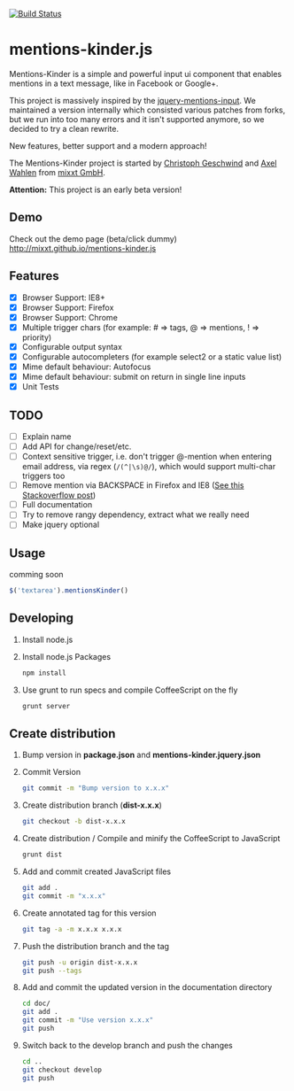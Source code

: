 [![Build Status](https://travis-ci.org/mixxt/mentions-kinder.js.png?branch=develop)](https://travis-ci.org/mixxt/mentions-kinder.js)

mentions-kinder.js
=================
Mentions-Kinder is a simple and powerful input ui component that enables mentions in a text message, like in Facebook or Google+.

This project is massively inspired by the [jquery-mentions-input](https://github.com/podio/jquery-mentions-input).
We maintained a version internally which consisted various patches from forks, but we run into too many errors and it isn't supported anymore, so we decided to try a clean rewrite.

New features, better support and a modern approach!

The Mentions-Kinder project is started by [Christoph Geschwind](http://github.com/1st8) and [Axel Wahlen](http://github.com/dino115) from [mixxt GmbH](http://www.mixxt.de).

**Attention:** This project is an early beta version!

## Demo
Check out the demo page (beta/click dummy)
http://mixxt.github.io/mentions-kinder.js

## Features
- [x] Browser Support: IE8+
- [x] Browser Support: Firefox
- [x] Browser Support: Chrome
- [x] Multiple trigger chars (for example: # => tags, @ => mentions, ! => priority)
- [x] Configurable output syntax
- [x] Configurable autocompleters (for example select2 or a static value list)
- [x] Mime default behaviour: Autofocus
- [x] Mime default behaviour: submit on return in single line inputs
- [x] Unit Tests

## TODO
- [ ] Explain name
- [ ] Add API for change/reset/etc.
- [ ] Context sensitive trigger, i.e. don't trigger @-mention when entering email address, via regex (`/(^|\s)@/`), which would support multi-char triggers too
- [ ] Remove mention via BACKSPACE in Firefox and IE8 ([See this Stackoverflow post](http://stackoverflow.com/questions/9983868/contenteditable-div-ie8-not-happy-with-backspace-remove-of-html-element))
- [ ] Full documentation
- [ ] Try to remove rangy dependency, extract what we really need
- [ ] Make jquery optional

## Usage
comming soon

```javascript
$('textarea').mentionsKinder()
```

## Developing
1.  Install node.js
2.  Install node.js Packages

    ```bash
    npm install
    ```
3.  Use grunt to run specs and compile CoffeeScript on the fly

    ```bash
    grunt server
    ```

## Create distribution
1.  Bump version in **package.json** and **mentions-kinder.jquery.json**
2.  Commit Version

    ```bash
    git commit -m "Bump version to x.x.x"
    ```
3.  Create distribution branch (__dist-x.x.x__)

    ```bash
    git checkout -b dist-x.x.x
    ```
4.  Create distribution / Compile and minify the CoffeeScript to JavaScript

    ```bash
    grunt dist
    ```
5.  Add and commit created JavaScript files

    ```bash
    git add .
    git commit -m "x.x.x"
    ```
6. Create annotated tag for this version

    ```bash
    git tag -a -m x.x.x x.x.x
    ```
7.  Push the distribution branch and the tag

    ```bash
    git push -u origin dist-x.x.x
    git push --tags
    ```
8.  Add and commit the updated version in the documentation directory

    ```bash
    cd doc/
    git add .
    git commit -m "Use version x.x.x"
    git push
    ```
9.  Switch back to the develop branch and push the changes

    ```bash
    cd ..
    git checkout develop
    git push
    ```
